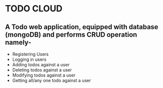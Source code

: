 # TODO CLOUD

## A Todo web application, equipped with database (mongoDB) and performs CRUD operation namely-
- Registering Users
- Logging in users
- Adding todos against a user
- Deleting todos against a user
- Modifying todos against a user
- Getting all/any one todo against a user